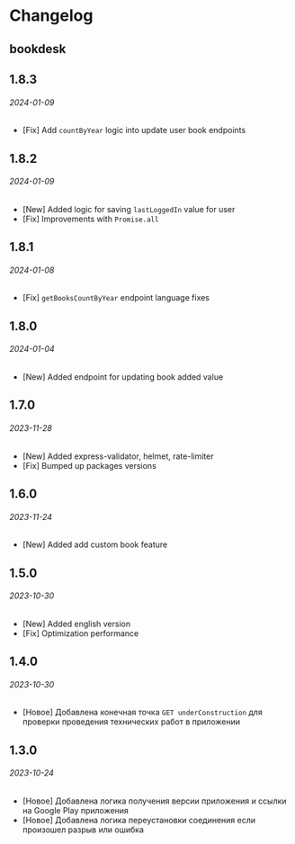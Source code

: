 # Changelog

## bookdesk

## 1.8.3

###### 2024-01-09

- [Fix] Add `countByYear` logic into update user book endpoints

## 1.8.2

###### 2024-01-09

- [New] Added logic for saving `lastLoggedIn` value for user
- [Fix] Improvements with `Promise.all`

## 1.8.1

###### 2024-01-08

- [Fix] `getBooksCountByYear` endpoint language fixes

## 1.8.0

###### 2024-01-04

- [New] Added endpoint for updating book added value

## 1.7.0

###### 2023-11-28

- [New] Added express-validator, helmet, rate-limiter
- [Fix] Bumped up packages versions

## 1.6.0

###### 2023-11-24

- [New] Added add custom book feature

## 1.5.0

###### 2023-10-30

- [New] Added english version
- [Fix] Optimization performance

## 1.4.0

###### 2023-10-30

- [Новое] Добавлена конечная точка `GET underConstruction` для проверки проведения технических работ в приложении

## 1.3.0

###### 2023-10-24

- [Новое] Добавлена логика получения версии приложения и ссылки на Google Play приложения
- [Новое] Добавлена логика переустановки соединения если произошел разрыв или ошибка
